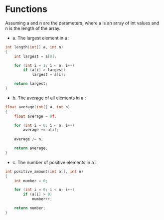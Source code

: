 # Functions

Assuming a and n are the parameters, where a is an array of int values and n is the length of the array.

- a. The largest element in a :

```C
int length(int[] a, int n)
{
    int largest = a[0];

    for (int i = 1; i < n; i++)
        if (a[i] > largest)
            largest = a[i];

    return largest;
}
```

- b. The average of all elements in a :

```C
float average(int[] a, int n)
{
    float average = 0f;

    for (int i = 0; i < n; i++)
        average += a[i];
    
    average /= n;

    return average;
}
```

- c. The number of positive elements in a :

```C
int positive_amount(int a[], int n)
{
    int number = 0;

    for (int i = 0; i < n; i++)
        if (a[i] > 0)
            number++;

    return number;
}
```